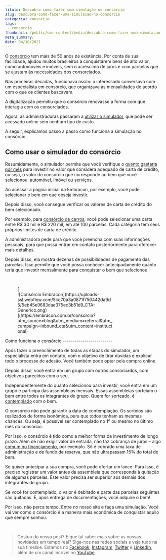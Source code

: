 ```yaml
---
titulo: Descubra como fazer uma simulação no consórcio
slug: descubra-como-fazer-uma-simulacao-no-consorcio
categoria: consorcio
tags:
 - consorcio
thumbnail: /public/cms-content/media/descubra-como-fazer-uma-simulacao-no-consorcio.png
meta_summary: 
date: 04/10/2021
---
```

O [consórcio](https://www.embracon.com.br/) tem mais de 50 anos de existência. Por conta de sua facilidade, ajudou muitos brasileiros a conquistarem bens de alto valor, como automóveis e imóveis, sem o acréscimo de juros e com parcelas que se ajustam às necessidades dos consorciados.

Nas primeiras décadas, funcionava assim: o interessado conversava com um especialista em consórcio, que organizava as mensalidades de acordo com o que os clientes buscavam.

A digitalização permitiu que o consórcio renovasse a forma com que interagia com os consorciados.

Agora, as administradoras passaram a [utilizar o simulador](http://www.embracon.com.br/consorcio), que pode ser acessado online sem nenhum tipo de custo.

A seguir, explicamos passo a passo como funciona a simulação no consórcio.

Como usar o simulador do consórcio
----------------------------------

Resumidamente, o simulador permite que você verifique o [quanto gastaria por mês](https://www.embracon.com.br/blog/quanto-preciso-pagar-para-fazer-um-consorcio) para investir no valor que considera adequado de carta de crédito, ou seja, o valor do consórcio que corresponde ao bem que você selecionou: automóvel, imóvel ou serviços.

Ao acessar a página inicial da Embracon, por exemplo, você pode selecionar o bem em que deseja investir.

Depois disso, você consegue verificar os valores de carta de crédito do bem selecionado.

Por exemplo, para [consórcio de carros](https://www.embracon.com.br/consorcio-de-carros), você pode selecionar uma carta entre R$ 30 mil e R$ 220 mil, em até 100 parcelas. Cada categoria tem seus próprios limites de carta de crédito.

A administradora pede para que você preencha com suas informações pessoais, para que possa entrar em contato posteriormente para oferecer mais detalhes.

Depois disso, ela mostra dezenas de possibilidades de pagamento das parcelas. Isso permite que você possa conhecer antecipadamente quanto teria que investir mensalmente para conquistar o bem que selecionou.

‍

<figure class="w-richtext-figure-type-image w-richtext-align-center" style="max-width:310px">[<div>![Consórcio Embracon](https://uploads-ssl.webflow.com/5cc70a3a0871f750442da9d5/5eb45e9683dae375ec3b51d9_CTA-Generico.png)</div>](https://embracon.com.br/consorcio?utm_source=blog&utm_medium=referral&utm_campaign=inbound_cta&utm_content=institucional)</figure>Como funciona o consórcio
-------------------------

Após fazer o preenchimento de todas as etapas do simulador, um especialista entra em contato, com o objetivo de tirar dúvidas e explicar todo o processo de adesão. Você também pode optar pela compra online.

Depois disso, você entra em um grupo com outros consorciados, com objetivos parecidos com o seu.

Independentemente do quanto selecionou para investir, você entra em um grupo e participa das assembleias mensais. Essas assembleias sorteiam o bem entre todos os integrantes do grupo. Quem for sorteado, é [contemplado](https://www.embracon.com.br/conhecaoconsorcio/como-faco-para-ser-contemplado) com o bem.

O consórcio não pode garantir a data de contemplação. Os sorteios são realizados de forma isonômica, para que todos tenham as mesmas chances. Ou seja, é possível ser contemplado no 1º ou mesmo no último mês do consórcio.

Por isso, o consórcio é tido como a melhor forma de investimento de longo prazo. Além de não exigir valor de entrada, não faz cobrança de juros – algo [comum no financiamento](https://www.embracon.com.br/blog/entenda-quais-sao-as-6-maiores-desvantagens-do-financiamento), por exemplo. Só é cobrado uma taxa de administração e de fundo de reserva, que não ultrapassam 15% do total do bem.

Se quiser antecipar a sua compra, você pode ofertar um lance. Para isso, é preciso registrar um valor antes da assembleia que corresponda à quitação de algumas parcelas. Este valor precisa ser superior aos demais dos integrantes do grupo.

Se você for contemplado, o valor é debitado e parte das parcelas seguintes são quitadas. E, após entrega de documentações, você adquire o bem!

Por isso, não perca tempo. Entre no nosso site e faça uma simulação. Você vai ver como o consórcio é a maneira mais econômica de conquistar aquilo que sempre sonhou.

‍

> Gostou do nosso post? E que tal saber mais sobre as nossas novidades em tempo real? Siga-nos nas redes sociais e veja tudo na sua timeline. Estamos no [Facebook](https://www.facebook.com/embracon/), [Instagram](https://www.instagram.com/embraconoficial/), [Twitter](https://twitter.com/embracon) e [LinkedIn](https://www.linkedin.com/company/1018875/), além de um canal incrível no [YouTube](https://www.youtube.com/channel/UCL-Y0mv9zc73Iek48NLUBzQ).

‍

